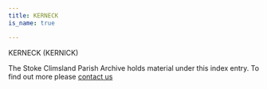 ```yaml
---
title: KERNECK
is_name: true

---
```


KERNECK (KERNICK)


The Stoke Climsland Parish Archive holds material under this index entry. To find out more please [contact us](/contact/)
